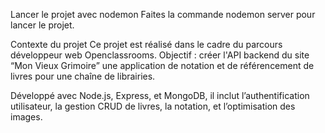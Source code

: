 Lancer le projet avec nodemon
Faites la commande nodemon server pour lancer le projet.

Contexte du projet
Ce projet est réalisé dans le cadre du parcours développeur web Openclassrooms. Objectif : créer l'API backend du site “Mon Vieux Grimoire” une application de notation et de référencement de livres pour une chaîne de librairies.

Développé avec Node.js, Express, et MongoDB, il inclut l’authentification utilisateur, la gestion CRUD de livres, la notation, et l’optimisation des images.

